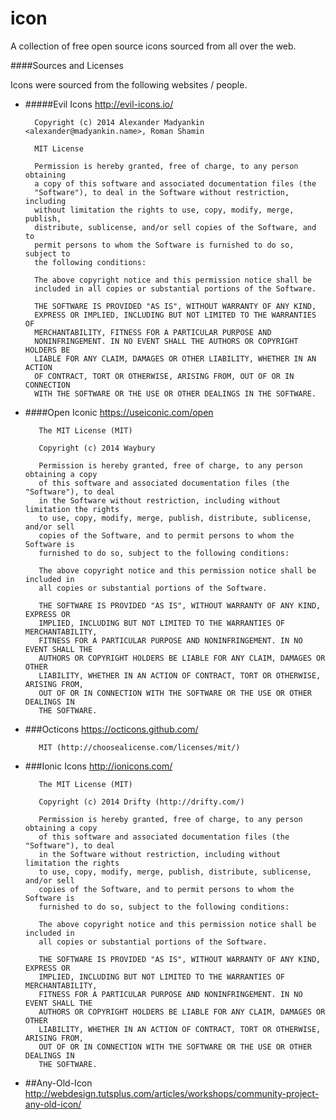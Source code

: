 icon
====

A collection of free open source icons sourced from all over the web.

####Sources and Licenses

Icons were sourced from the following websites / people.

- #####Evil Icons
http://evil-icons.io/

        Copyright (c) 2014 Alexander Madyankin <alexander@madyankin.name>, Roman Shamin
    
        MIT License
    
        Permission is hereby granted, free of charge, to any person obtaining
        a copy of this software and associated documentation files (the
        "Software"), to deal in the Software without restriction, including
        without limitation the rights to use, copy, modify, merge, publish,
        distribute, sublicense, and/or sell copies of the Software, and to
        permit persons to whom the Software is furnished to do so, subject to
        the following conditions:
    
        The above copyright notice and this permission notice shall be
        included in all copies or substantial portions of the Software.
    
        THE SOFTWARE IS PROVIDED "AS IS", WITHOUT WARRANTY OF ANY KIND,
        EXPRESS OR IMPLIED, INCLUDING BUT NOT LIMITED TO THE WARRANTIES OF
        MERCHANTABILITY, FITNESS FOR A PARTICULAR PURPOSE AND
        NONINFRINGEMENT. IN NO EVENT SHALL THE AUTHORS OR COPYRIGHT HOLDERS BE
        LIABLE FOR ANY CLAIM, DAMAGES OR OTHER LIABILITY, WHETHER IN AN ACTION
        OF CONTRACT, TORT OR OTHERWISE, ARISING FROM, OUT OF OR IN CONNECTION
        WITH THE SOFTWARE OR THE USE OR OTHER DEALINGS IN THE SOFTWARE.

- ####Open Iconic
https://useiconic.com/open

         The MIT License (MIT)
                
         Copyright (c) 2014 Waybury
                
         Permission is hereby granted, free of charge, to any person obtaining a copy
         of this software and associated documentation files (the "Software"), to deal
         in the Software without restriction, including without limitation the rights
         to use, copy, modify, merge, publish, distribute, sublicense, and/or sell
         copies of the Software, and to permit persons to whom the Software is
         furnished to do so, subject to the following conditions:
                
         The above copyright notice and this permission notice shall be included in
         all copies or substantial portions of the Software.
                
         THE SOFTWARE IS PROVIDED "AS IS", WITHOUT WARRANTY OF ANY KIND, EXPRESS OR
         IMPLIED, INCLUDING BUT NOT LIMITED TO THE WARRANTIES OF MERCHANTABILITY,
         FITNESS FOR A PARTICULAR PURPOSE AND NONINFRINGEMENT. IN NO EVENT SHALL THE
         AUTHORS OR COPYRIGHT HOLDERS BE LIABLE FOR ANY CLAIM, DAMAGES OR OTHER
         LIABILITY, WHETHER IN AN ACTION OF CONTRACT, TORT OR OTHERWISE, ARISING FROM,
         OUT OF OR IN CONNECTION WITH THE SOFTWARE OR THE USE OR OTHER DEALINGS IN
         THE SOFTWARE.

- ###Octicons
https://octicons.github.com/

         MIT (http://choosealicense.com/licenses/mit/)

- ###Ionic Icons
http://ionicons.com/

         The MIT License (MIT)
                
         Copyright (c) 2014 Drifty (http://drifty.com/)
                
         Permission is hereby granted, free of charge, to any person obtaining a copy
         of this software and associated documentation files (the "Software"), to deal
         in the Software without restriction, including without limitation the rights
         to use, copy, modify, merge, publish, distribute, sublicense, and/or sell
         copies of the Software, and to permit persons to whom the Software is
         furnished to do so, subject to the following conditions:
                
         The above copyright notice and this permission notice shall be included in
         all copies or substantial portions of the Software.
                
         THE SOFTWARE IS PROVIDED "AS IS", WITHOUT WARRANTY OF ANY KIND, EXPRESS OR
         IMPLIED, INCLUDING BUT NOT LIMITED TO THE WARRANTIES OF MERCHANTABILITY,
         FITNESS FOR A PARTICULAR PURPOSE AND NONINFRINGEMENT. IN NO EVENT SHALL THE
         AUTHORS OR COPYRIGHT HOLDERS BE LIABLE FOR ANY CLAIM, DAMAGES OR OTHER
         LIABILITY, WHETHER IN AN ACTION OF CONTRACT, TORT OR OTHERWISE, ARISING FROM,
         OUT OF OR IN CONNECTION WITH THE SOFTWARE OR THE USE OR OTHER DEALINGS IN
         THE SOFTWARE.

- ##Any-Old-Icon
http://webdesign.tutsplus.com/articles/workshops/community-project-any-old-icon/


